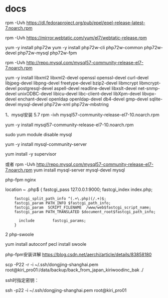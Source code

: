 # docs


rpm -Uvh https://dl.fedoraproject.org/pub/epel/epel-release-latest-7.noarch.rpm

rpm -Uvh https://mirror.webtatic.com/yum/el7/webtatic-release.rpm


yum -y install php72w
yum -y install php72w-cli php72w-common php72w-devel php72w-mysql  php72w-fpm


rpm -Uvh http://repo.mysql.com/mysql57-community-release-el7-7.noarch.rpm

yum -y install libxml2 libxml2-devel openssl openssl-devel curl-devel libjpeg-devel  libpng-devel  freetype-devel bzip2-devel libmcrypt libmcrypt-devel postgresql-devel aspell-devel readline-devel libxslt-devel net-snmp-devel unixODBC-devel libicu-devel libc-client-devel libXpm-devel libvpx-devel enchant-devel openldap openldap-devel db4-devel gmp-devel sqlite-devel mysql-devel php72w-xml php72w-mbstring

1、mysql安装 5.7
rpm -ivh mysql57-community-release-el7-10.noarch.rpm

 yum -y install mysql57-community-release-el7-10.noarch.rpm
 
 sudo yum module disable mysql
 
 yum -y install mysql-community-server
 
 yum install -y supervisor
 
 或者
 rpm -Uvh http://repo.mysql.com/mysql57-community-release-el7-7.noarch.rpm
yum install mysql-server mysql-devel mysql


php-fpm
nginx

location ~ \.php$ {
         fastcgi_pass   127.0.0.1:9000;
        fastcgi_index  index.php;

        fastcgi_split_path_info ^(.+\.php)(/.+)$;
        fastcgi_param PATH_INFO $fastcgi_path_info;
        fastcgi_param  SCRIPT_FILENAME  /www/web$fastcgi_script_name;
        fastcgi_param PATH_TRANSLATED $document_root$fastcgi_path_info;

          include        fastcgi_params;
        }


2 php-swoole

yum install autoconf
pecl install swoole

php-fpm安装详解
https://blog.csdn.net/aerchi/article/details/83858180


scp -P22   -r -i ~/.ssh/dongjing-shanghai.pem root@kiri_pro01:/data/backup/back_from_japan_kiriwoodinc_bak ./

ssh时指定密钥：

ssh -p22 -i ~/.ssh/dongjing-shanghai.pem root@kiri_pro01
